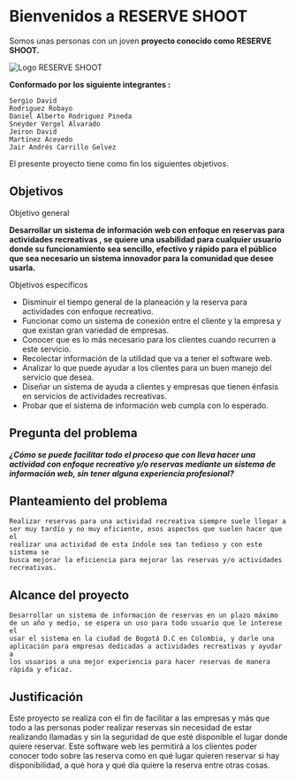 # Bienvenidos a RESERVE SHOOT 
Somos unas personas  con un joven **proyecto conocido como RESERVE SHOOT.** 

![Logo RESERVE SHOOT](https://i.imgur.com/TKca3Fp.png)

**Conformado por los siguiente integrantes :**

	Sergio David
	Rodriguez Robayo
	Daniel Alberto Rodriguez Pineda
	Sneyder Vergel Alvarado
	Jeiron David
	Martínez Acevedo
	Jair Andrés Carrillo Gelvez

El presente proyecto tiene como fin los siguientes objetivos.

## Objetivos

Objetivo general

**Desarrollar un sistema de información web con enfoque en reservas
para actividades recreativas , se quiere una usabilidad para cualquier
usuario donde su funcionamiento sea sencillo, efectivo y rápido para el
público que sea necesario un sistema innovador para la comunidad que
desee usarla.**

Objetivos específicos

 - Disminuir el tiempo general de la planeación y la reserva para
       	   actividades con enfoque recreativo.
- Funcionar como un sistema de conexión entre el cliente y la empresa y
	   que existan gran variedad de empresas.
 - Conocer que es lo más necesario para los clientes cuando recurren a
	   este servicio.
 - Recolectar información de la utilidad que va a tener el software web.
- Analizar lo que puede ayudar a los clientes para un buen manejo del 	servicio que desea.
- Diseñar un sistema de ayuda a clientes y empresas que tienen énfasis 	en servicios de actividades recreativas.
- Probar que el sistema de información web cumpla con lo esperado.

##  Pregunta del problema
***¿Cómo se puede facilitar todo el proceso que con lleva hacer una
actividad con enfoque recreativo y/o reservas mediante un sistema de
información web, sin tener alguna experiencia profesional?***
## Planteamiento del problema
	Realizar reservas para una actividad recreativa siempre suele llegar a
	ser muy tardío y no muy eficiente, esos aspectos que suelen hacer que el
	realizar una actividad de esta índole sea tan tedioso y con este sistema se
	busca mejorar la eficiencia para mejorar las reservas y/o actividades
	recreativas.
## Alcance del proyecto
	Desarrollar un sistema de información de reservas en un plazo máximo
	de un año y medio, se espera un uso para todo usuario que le interese el
	usar el sistema en la ciudad de Bogotá D.C en Colombia, y darle una
	aplicación para empresas dedicadas a actividades recreativas y ayudar a
	los usuarios a una mejor experiencia para hacer reservas de manera
	rápida y eficaz.
##  Justificación
Este proyecto se realiza con el fin de facilitar a las empresas y más que
todo a las personas poder realizar reservas sin necesidad de estar
realizando llamadas y sin la seguridad de que esté disponible el lugar
donde quiere reservar. Este software web les permitirá a los clientes poder
conocer todo sobre las reserva como en qué lugar quieren reservar si hay
disponibilidad, a qué hora y qué día quiere la reserva entre otras cosas.

